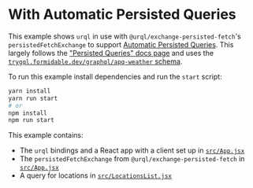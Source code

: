 # With Automatic Persisted Queries

This example shows `urql` in use with `@urql/exchange-persisted-fetch`'s `persistedFetchExchange`
to support [Automatic Persisted
Queries](https://www.apollographql.com/docs/apollo-server/performance/apq/). This largely follows
the ["Persisted Queries" docs
page](https://formidable.com/open-source/urql/docs/advanced/persistence-and-uploads/#automatic-persisted-queries)
and uses the [`trygql.formidable.dev/graphql/apq-weather` schema](https://github.com/FormidableLabs/trygql).

To run this example install dependencies and run the `start` script:

```sh
yarn install
yarn run start
# or
npm install
npm run start
```

This example contains:

- The `urql` bindings and a React app with a client set up in [`src/App.jsx`](src/App.jsx)
- The `persistedFetchExchange` from `@urql/exchange-persisted-fetch` in [`src/App.jsx`](src/App.jsx)
- A query for locations in [`src/LocationsList.jsx`](src/pages/LocationsList.jsx)

